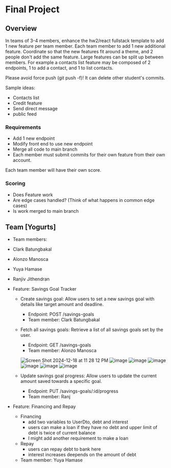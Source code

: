 # Final Project

## Overview
In teams of 3-4 members, enhance the hw2/react fullstack template to add 1 new feature per team member. Each team member to add 1 new additional feature. Coordinate so that the new features fit around a theme, and 2 people don't add the same feature. Large features can be split up between members. For example a contacts list feature may be composed of 2 endpoints, 1 to add a contact, and 1 to list contacts.

Please avoid force push (git push -f)! It can delete other student's commits.

Sample ideas:
- Contacts list
- Credit feature
- Send direct message
- public feed

### Requirements
- Add 1 new endpoint
- Modify front end to use new endpoint
- Merge all code to main branch
- Each member must submit commits for their own feature from their own account.

Each team member will have their own score.

### Scoring
- Does Feature work
- Are edge cases handled? (Think of what happens in common edge cases)
- Is work merged to main branch

## Team [Yogurts]
- Team members:
-   Clark Batungbakal
-   Alonzo Manosca
-   Yuya Hamase
-   Ranjiv Jithendran

- Feature: Savings Goal Tracker
  - Create savings goal: Allow users to set a new savings goal with details like target amount and deadline.
    -  Endpoint: POST /savings-goals
    -  Team member: Clark Batungbakal
  - Fetch all savings goals: Retrieve a list of all savings goals set by the user.
    -  Endpoint: GET /savings-goals
    -  Team member: Alonzo Manosca
 
      
      ![Screen Shot 2024-12-18 at 11 28 12 PM](https://github.com/user-attachments/assets/6268dbe0-c567-4931-8c3a-364448ed1f5b)
      ![image](https://github.com/user-attachments/assets/32cf7cfe-e630-456a-adb6-61074131a475)
      ![image](https://github.com/user-attachments/assets/0e94f627-e59b-4c71-8d0e-894387d72cfc)
      ![image](https://github.com/user-attachments/assets/2ef43452-fdd5-41ff-8910-109f38368af6)
      ![image](https://github.com/user-attachments/assets/7e81a593-00d8-4d2d-a7c3-e6b9f3bb60ab)
      ![image](https://github.com/user-attachments/assets/8fa735a6-deec-4f28-99e7-1c3894a8b58b)
      ![image](https://github.com/user-attachments/assets/69c202b0-9e0f-49dc-9737-c225214301fc)







  - Update savings goal progress: Allow users to update the current amount saved towards a specific goal.
    -  Endpoint: PUT /savings-goals/:id/progress
    -  Team member: Ranj
      
 - Feature: Financing and Repay
   - Financing
     -  add two variables to UserDto, debt and interest
     -  users can make a loan if they have no debt and upper limit of debt is twice of current balance
     -  I might add another requirement to make a loan
   - Repay
     -  users can repay debt to bank here
     -  interest increases deepends on the amount of debt
   -  Team member: Yuya Hamase

